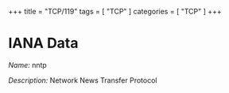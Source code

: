 +++
title = "TCP/119"
tags = [ "TCP" ]
categories = [ "TCP" ]
+++

# IANA Data

_Name:_ nntp

_Description:_ Network News Transfer Protocol

